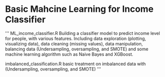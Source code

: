 # Basic Mahcine Learning for Income Classifier

'''
ML_income_classifier.R
Building a classifier model to predict income level for people, with various features. Including data exploration (plotting, visualizing data), data cleaning (missing values), data manipulation, balancing data (Undersampling, oversampling, and SMOTE) and some machine learning algorithm such as Naive Bayes and XGBoost.

imbalanced_classification.R
basic treatment on imbalanced data with (Undersampling, oversampling, and SMOTE)
'''